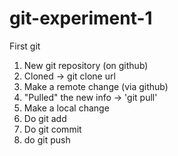 # git-experiment-1

First git

1. New git repository (on github)
2. Cloned -> git clone url
3. Make a remote change (via github)
4. "Pulled" the new info -> 'git pull'
5. Make a local change
6. Do git add
7. Do git commit
8. do git push